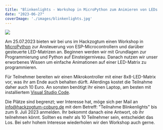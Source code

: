 ```yaml
---
title: "Blinkenlights - Workshop in MicroPython zum Animieren von LEDs - 25.07.2023 19:00 Uhr"
date: "2023-06-27"
coverImage: './images/blinkenlights.jpg'
---
```


![](../images/blinkenlights.jpg)

Am 25.07.2023 bieten wir bei uns im Hackzogtum einen Workshop in [MicroPython](https://micropython.org/) zur Ansteuerung von ESP-Microcontrollern und darüber gesteuerte LED-Matrizen an. 
Beginnen werden wir mit Grundlagen zur Programmierung und Python auf Einsteigerniveau. Danach nutzen wir unser erworbenes Wissen um einfache Animationen auf einer LED-Matrix zu programmieren.

Für Teilnehmer bereiten wir einen Mikrokontroller mit einer 8x8-LED-Matrix vor, was ihr am Ende auch behalten dürft. Allerdings kostet die Teilnahme daher auch 10 Euro. An sonsten benötigt ihr einen Laptop, am besten mit installiertem [Visual Studio Code](https://code.visualstudio.com/).

Die Plätze sind begrenzt; wer Interesse hat, möge sich per Mail an info@hackzogtum-coburg.de mit dem Betreff: "Teilnahme Blinkenlights" bis zum 9. Juli 2023 anmelden. Ihr bekommt danach eine Antwort, ob ihr teilnehmen könnt. Sollten es mehr als 10 Teilnehmer sein, entscheidet das Los. Bei sehr hohem Interesse wiederholen wir den Workshop auch gerne. 
